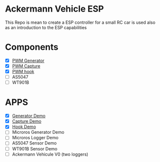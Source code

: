 # Ackermann Vehicle ESP

This Repo is mean to create a ESP controller for a small RC car is used also as an introduction to the ESP capabilities

# Components

- [X] [PWM Generator](components/pwm_generator)
- [X] [PWM Capture](components/pwm_capture)
- [X] [PWM hook](components/pwm_hook)
- [ ] AS5047
- [ ] WT901B

# APPS

- [X] [Generator Demo](generator_demo)
- [X] [Capture Demo](capture_demo)
- [X] [Hook Demo](hook_demo)
- [ ] Microros Generator Demo
- [ ] Microros Logger Demo
- [ ] AS5047 Sensor Demo
- [ ] WT901B Sensor Demo
- [ ] Ackermann Vehicule V0 (two loggers)